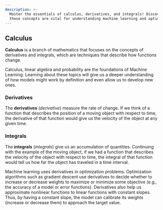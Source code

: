 ```yaml
---
description: >-
  Master the essentials of calculus, derivatives, and integrals! Discover how
  these concepts are vital for understanding machine learning and optimization.
---
```

## Calculus

**Calculus** is a branch of mathematics that focuses on the concepts of derivatives and integrals, which are techniques that describe how functions change.

Calculus, linear algebra and probability are the foundations of Machine Learning. Learning about these topics will give us a deeper understanding of how models might work by definition and even allow us to develop new ones.

### Derivatives

The **derivatives** (*derivative*) measure the rate of change. If we think of a function that describes the position of a moving object with respect to time, the derivative of that function would give us the velocity of the object at any given time.

### Integrals

The **integrals** (*integrals*) give us an accumulation of quantities. Continuing with the example of the moving object, if we had a function that describes the velocity of the object with respect to time, the integral of that function would tell us how far the object has traveled in a time interval.

Machine learning uses derivatives in optimization problems. Optimization algorithms such as gradient descent use derivatives to decide whether to increase or decrease weights to maximize or minimize some objective (e.g., the accuracy of a model or error functions). Derivatives also help us approximate nonlinear functions to linear functions with constant slopes. Thus, by having a constant slope, the model can calibrate its weights (increase or decrease them) to approach the target value.